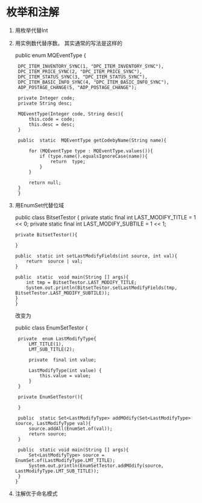 # 枚举和注解

1. 用枚举代替Int
2. 用实例数代替序数。 其实通常的写法是这样的

    public enum MQEventType {

        DPC_ITEM_INVENTORY_SYNC(1, "DPC_ITEM_INVENTORY_SYNC"),
        DPC_ITEM_PRICE_SYNC(2, "DPC_ITEM_PRICE_SYNC"),
        DPC_ITEM_STATUS_SYNC(3, "DPC_ITEM_STATUS_SYNC"),
        DPC_ITEM_BASIC_INFO_SYNC(4, "DPC_ITEM_BASIC_INFO_SYNC"),
        ADP_POSTAGE_CHANGE(5, "ADP_POSTAGE_CHANGE");

        private Integer code;
        private String desc;

        MQEventType(Integer code, String desc){
            this.code = code;
            this.desc = desc;
        }

        public  static  MQEventType getCodebyName(String name){

            for (MQEventType type : MQEventType.values()){
                if (type.name().equalsIgnoreCase(name)){
                    return  type;
                }
            }

            return null;
        }
        }
 3. 用EnumSet代替位域

    public class BitsetTestor {
        private static final int LAST_MODIFY_TITLE = 1 << 0;
        private static final int LAST_MODIFY_SUBTILE = 1 << 1;

        private BitsetTestor(){

        }

        public  static int setLastModifyFields(int source, int val){
            return  source | val;
        }

        public  static  void main(String [] args){
            int tmp = BitsetTestor.LAST_MODIFY_TITLE;
            System.out.println(BitsetTestor.setLastModifyFields(tmp, BitsetTestor.LAST_MODIFY_SUBTILE));
        }
        }

     改变为

     public class EnumSetTestor {

         private  enum LastModifyType{
             LMT_TITLE(1),
             LMT_SUB_TITLE(2);

             private  final int value;

             LastModifyType(int value) {
                 this.value = value;
             }
         }

         private EnumSetTestor(){

         }

         public  static Set<LastModifyType> addMOdify(Set<LastModifyType> source, LastModifyType val){
             source.addAll(EnumSet.of(val));
             return source;
         }

         public  static void main(String [] args){
             Set<LastModifyType> source = EnumSet.of(LastModifyType.LMT_TITLE);
             System.out.println(EnumSetTestor.addMOdify(source, LastModifyType.LMT_SUB_TITLE));
         }
        }

4. 注解优于命名模式  

